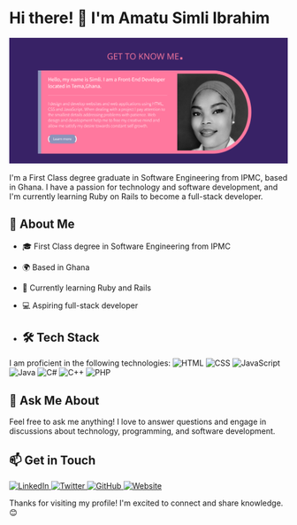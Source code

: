 # Hi there! 👋 I'm Amatu Simli Ibrahim

![# simli_amatu](https://github.com/simliamatu/simli_amatu/blob/main/Simli%20readme/simli.png?raw=true)

I'm a First Class degree graduate in Software Engineering from IPMC, based in Ghana. I have a passion for technology and software development, and I'm currently learning Ruby on Rails to become a full-stack developer.

## 🚀 About Me
- 🎓 First Class degree in Software Engineering from IPMC
- 🌍 Based in Ghana
- 🌱 Currently learning Ruby and Rails
- 💻 Aspiring full-stack developer

- ## 🛠️ Tech Stack
I am proficient in the following technologies:
<img src="https://img.shields.io/badge/HTML-E34F26?style=flat-square&logo=html5&logoColor=white" alt="HTML" width="60" />
<img src="https://img.shields.io/badge/CSS-1572B6?style=flat-square&logo=css3&logoColor=white" alt="CSS" width="60" />
<img src="https://img.shields.io/badge/JavaScript-F7DF1E?style=flat-square&logo=javascript&logoColor=black" alt="JavaScript" width="60" />
<img src="https://img.shields.io/badge/Java-007396?style=flat-square&logo=java&logoColor=white" alt="Java" width="50" />
<img src="https://img.shields.io/badge/C%23-239120?style=flat-square&logo=csharp&logoColor=white" alt="C#" width="50" />
 <img src="https://img.shields.io/badge/C%2B%2B-00599C?style=flat-square&logo=cplusplus&logoColor=white" alt="C++" width="50" />
<img src="https://img.shields.io/badge/PHP-777BB4?style=flat-square&logo=php&logoColor=white" alt="PHP" width="50" />

## 💬 Ask Me About
Feel free to ask me anything! I love to answer questions and engage in discussions about technology, programming, and software development.

## 📫 Get in Touch

 <a href="https://www.linkedin.com/in/amatu-simli-ibrahim-7250a433a/" target="_blank">
  <img src="https://img.shields.io/badge/LinkedIn-0077B5?style=flat-square&logo=linkedin&logoColor=white" alt="LinkedIn" width="80" />
</a>
 <a href="https://twitter.com/simli_lovee" target="_blank">
  <img src="https://img.shields.io/badge/Twitter-1DA1F2?style=flat-square&logo=twitter&logoColor=white" alt="Twitter" width="60" />
</a>
<a href="https://github.com/simliamatu" target="_blank">
  <img src="https://img.shields.io/badge/GitHub-181717?style=flat-square&logo=github&logoColor=white" alt="GitHub" width="75" />
</a>
<a href="https://simli-amatu.netlify.app" target="_blank">
  <img src="https://img.shields.io/badge/Website-000000?style=flat-square&logo=about.me&logoColor=white" alt="Website" width="80" />
</a>

Thanks for visiting my profile! I'm excited to connect and share knowledge. 😊
